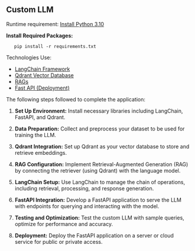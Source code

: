 ## Custom LLM 

Runtime requirement: 
[Install Python 3.10](https://www.python.org/downloads/release/python-3100/)

**Install Required Packages:**

```shell
   pip install -r requirements.txt
```

Technologies Use:
- [LangChain Framework ](https://www.langchain.com/)
- [Qdrant Vector Database](https://qdrant.tech/)
- [RAGs](https://aws.amazon.com/what-is/retrieval-augmented-generation/) 
- [Fast API (Deployment)](https://fastapi.tiangolo.com/) 

The following steps followed to complete the application: 
1. **Set Up Environment:** Install necessary libraries including LangChain, FastAPI, and Qdrant.

2. **Data Preparation:** Collect and preprocess your dataset to be used for training the LLM.

3. **Qdrant Integration:** Set up Qdrant as your vector database to store and retrieve embeddings.

4. **RAG Configuration:** Implement Retrieval-Augmented Generation (RAG) by connecting the retriever (using Qdrant) with the language model.

5. **LangChain Setup:** Use LangChain to manage the chain of operations, including retrieval, processing, and response generation.

6. **FastAPI Integration:** Develop a FastAPI application to serve the LLM with endpoints for querying and interacting with the model.

7. **Testing and Optimization:** Test the custom LLM with sample queries, optimize for performance and accuracy.

8. **Deployment:** Deploy the FastAPI application on a server or cloud service for public or private access.
